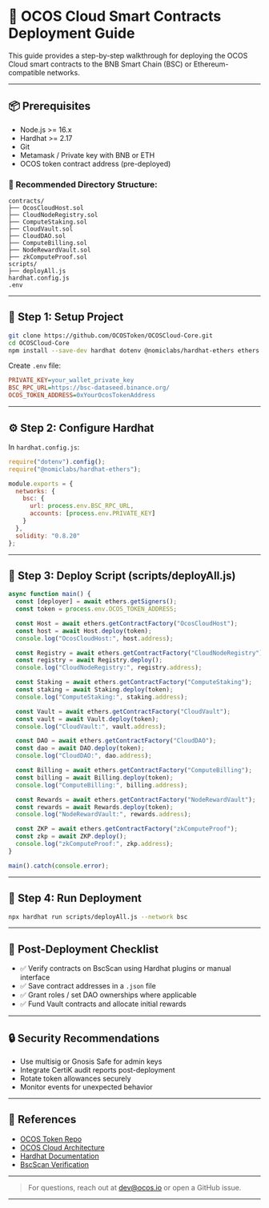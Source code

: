 # 🚀 OCOS Cloud Smart Contracts Deployment Guide

This guide provides a step-by-step walkthrough for deploying the OCOS Cloud smart contracts to the BNB Smart Chain (BSC) or Ethereum-compatible networks.

---

## 📦 Prerequisites

- Node.js >= 16.x
- Hardhat >= 2.17
- Git
- Metamask / Private key with BNB or ETH
- OCOS token contract address (pre-deployed)

### 📁 Recommended Directory Structure:
```
contracts/
├── OcosCloudHost.sol
├── CloudNodeRegistry.sol
├── ComputeStaking.sol
├── CloudVault.sol
├── CloudDAO.sol
├── ComputeBilling.sol
├── NodeRewardVault.sol
├── zkComputeProof.sol
scripts/
├── deployAll.js
hardhat.config.js
.env
```

---

## 🔧 Step 1: Setup Project

```bash
git clone https://github.com/OCOSToken/OCOSCloud-Core.git
cd OCOSCloud-Core
npm install --save-dev hardhat dotenv @nomiclabs/hardhat-ethers ethers
```

Create `.env` file:
```ini
PRIVATE_KEY=your_wallet_private_key
BSC_RPC_URL=https://bsc-dataseed.binance.org/
OCOS_TOKEN_ADDRESS=0xYourOcosTokenAddress
```

---

## ⚙️ Step 2: Configure Hardhat

In `hardhat.config.js`:
```javascript
require("dotenv").config();
require("@nomiclabs/hardhat-ethers");

module.exports = {
  networks: {
    bsc: {
      url: process.env.BSC_RPC_URL,
      accounts: [process.env.PRIVATE_KEY]
    }
  },
  solidity: "0.8.20"
};
```

---

## 🚀 Step 3: Deploy Script (scripts/deployAll.js)

```javascript
async function main() {
  const [deployer] = await ethers.getSigners();
  const token = process.env.OCOS_TOKEN_ADDRESS;

  const Host = await ethers.getContractFactory("OcosCloudHost");
  const host = await Host.deploy(token);
  console.log("OcosCloudHost:", host.address);

  const Registry = await ethers.getContractFactory("CloudNodeRegistry");
  const registry = await Registry.deploy();
  console.log("CloudNodeRegistry:", registry.address);

  const Staking = await ethers.getContractFactory("ComputeStaking");
  const staking = await Staking.deploy(token);
  console.log("ComputeStaking:", staking.address);

  const Vault = await ethers.getContractFactory("CloudVault");
  const vault = await Vault.deploy(token);
  console.log("CloudVault:", vault.address);

  const DAO = await ethers.getContractFactory("CloudDAO");
  const dao = await DAO.deploy(token);
  console.log("CloudDAO:", dao.address);

  const Billing = await ethers.getContractFactory("ComputeBilling");
  const billing = await Billing.deploy(token);
  console.log("ComputeBilling:", billing.address);

  const Rewards = await ethers.getContractFactory("NodeRewardVault");
  const rewards = await Rewards.deploy(token);
  console.log("NodeRewardVault:", rewards.address);

  const ZKP = await ethers.getContractFactory("zkComputeProof");
  const zkp = await ZKP.deploy();
  console.log("zkComputeProof:", zkp.address);
}

main().catch(console.error);
```

---

## 🚨 Step 4: Run Deployment

```bash
npx hardhat run scripts/deployAll.js --network bsc
```

---

## 📄 Post-Deployment Checklist

- ✅ Verify contracts on BscScan using Hardhat plugins or manual interface
- ✅ Save contract addresses in a `.json` file
- ✅ Grant roles / set DAO ownerships where applicable
- ✅ Fund Vault contracts and allocate initial rewards

---

## 🔒 Security Recommendations

- Use multisig or Gnosis Safe for admin keys
- Integrate CertiK audit reports post-deployment
- Rotate token allowances securely
- Monitor events for unexpected behavior

---

## 🧠 References

- [OCOS Token Repo](https://github.com/OCOSToken/OCOSUK)
- [OCOS Cloud Architecture](./architecture.md)
- [Hardhat Documentation](https://hardhat.org/)
- [BscScan Verification](https://bscscan.com/verifyContract)

---

> For questions, reach out at dev@ocos.io or open a GitHub issue.

---
